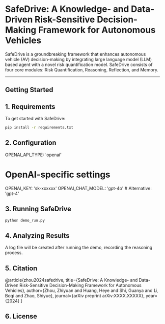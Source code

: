 # SafeDrive: A Knowledge- and Data-Driven Risk-Sensitive Decision-Making Framework for Autonomous Vehicles

SafeDrive is a groundbreaking framework that enhances autonomous vehicle (AV) decision-making by integrating large language model (LLM) based agent with a novel risk quantification model. SafeDrive consists of four core modules: Risk Quantification, Reasoning, Reflection, and Memory.

---

## Getting Started

## 1. Requirements 
To get started with SafeDrive:

```bash
pip install -r requirements.txt
```

## 2. Configuration
OPENAI_API_TYPE: 'openai' 
# OpenAI-specific settings
OPENAI_KEY: 'sk-xxxxxx'
OPENAI_CHAT_MODEL: 'gpt-4o'  # Alternative: 'gpt-4'


## 3. Running SafeDrive

```bash
python demo_run.py
```

## 4. Analyzing Results

A log file will be created after running the demo, recording the reasoning process.

## 5. Citation
@article{zhou2024safedrive,
  title={SafeDrive: A Knowledge- and Data-Driven Risk-Sensitive Decision-Making Framework for Autonomous Vehicles},
  author={Zhou, Zhiyuan and Huang, Heye and Shi, Guanya and Li, Boqi and Zhao, Shiyue},
  journal={arXiv preprint arXiv:XXXX.XXXXX},
  year={2024}
}

## 6. License
